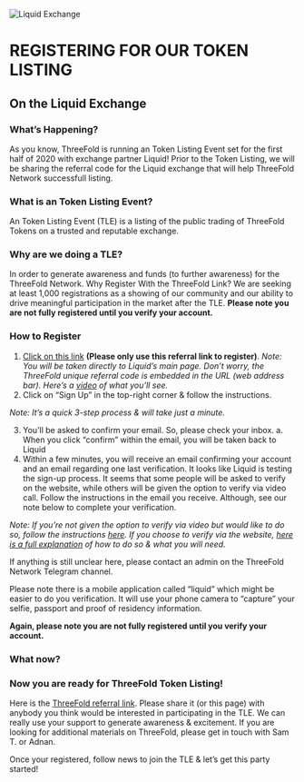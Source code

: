 ![Liquid Exchange](https://raw.githubusercontent.com/threefoldfoundation/info_tokens/master/docs/img/liquid.png)

# REGISTERING FOR OUR TOKEN LISTING 
## On the Liquid Exchange

### What’s Happening?
As you know, ThreeFold is running an Token Listing Event set for the first half of 2020 with exchange partner Liquid! Prior to the Token Listing, we will be sharing the referral code for the Liquid exchange that will help ThreeFold Network successfull listing. 

### What is an Token Listing Event?
An Token Listing Event (TLE) is a listing of the public trading of ThreeFold Tokens on a trusted and reputable exchange.

### Why are we doing a TLE?
In order to generate awareness and funds (to further awareness) for the ThreeFold Network.
Why Register With the ThreeFold Link?
We are seeking at least 1,000 registrations as a showing of our community and our ability to drive meaningful participation in the market after the TLE. **Please note you are not fully registered until you verify your account.**

### How to Register
1. [Click on this link](https://www.liquid.com?affiliate=kmOSQysu714987) **(Please only use this referral link to register)**. 
*Note: You will be taken directly to Liquid’s main page. Don’t worry, the ThreeFold unique referral code is embedded in the URL (web address bar). Here’s a [video](https://vimeo.com/375504192/5ff16ed9dc) of what you’ll see.*
2. Click on “Sign Up” in the top-right corner & follow the instructions.

*Note: It’s a quick 3-step process & will take just a minute.*

3. You’ll be asked to confirm your email. So, please check your inbox.
  a. When you click “confirm” within the email, you will be taken back to Liquid
4. Within a few minutes, you will receive an email confirming your account and an email regarding one last verification. It looks like Liquid is testing the sign-up process. It seems that some people will be asked to verify on the website, while others will be given the option to verify via video call. Follow the instructions in the email you receive. Although, see our note below to complete your verification.

*Note: If you’re not given the option to verify via video but would like to do so, follow the instructions [here](https://help.liquid.com/en/articles/3104816-video-call-kyc-verification). If you choose to verify via the website, [here is a full explanation](https://help.liquid.com/en/articles/2273305-how-do-i-verify-kyc-my-liquid-account) of how to do so & what you will need.*

If anything is still unclear here, please contact an admin on the ThreeFold Network Telegram channel.

Please note there is a mobile application called “liquid” which might be easier to do you verification. It will  use your phone camera to “capture” your selfie, passport and proof of residency information.

**Again, please note you are not fully registered until you verify your account.**

### What now?
### Now you are ready for ThreeFold Token Listing!

Here is the [ThreeFold referral link](https://www.liquid.com?affiliate=kmOSQysu714987). Please share it (or this page) with anybody you think would be interested in participating in the TLE. We can really use your support to generate awareness & excitement. If you are looking for additional materials on ThreeFold, please get in touch with Sam T. or Adnan.

Once your registered, follow news to join the TLE & let’s get this party started!

